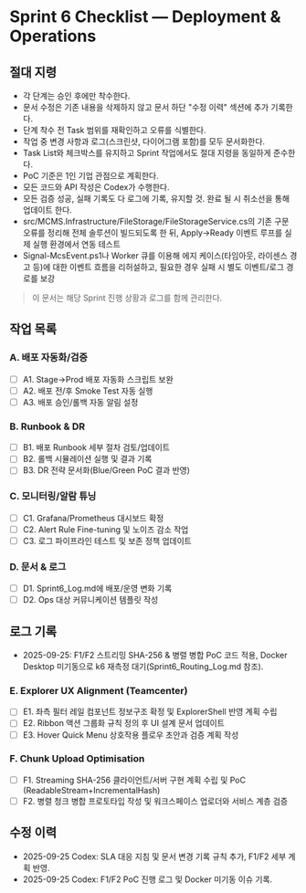 # Sprint 6 Checklist — Deployment & Operations

## 절대 지령
- 각 단계는 승인 후에만 착수한다.
- 문서 수정은 기존 내용을 삭제하지 않고 문서 하단 "수정 이력" 섹션에 추가 기록한다.
- 단계 착수 전 Task 범위를 재확인하고 오류를 식별한다.
- 작업 중 변경 사항과 로그(스크린샷, 다이어그램 포함)를 모두 문서화한다.
- Task List와 체크박스를 유지하고 Sprint 작업에서도 절대 지령을 동일하게 준수한다.
- PoC 기준은 1인 기업 관점으로 계획한다.
- 모든 코드와 API 작성은 Codex가 수행한다.
- 모든 검증 성공, 실패 기록도 다 로그에 기록, 유지할 것. 완료 될 시 취소선을 통해 업데이트 한다.
- src/MCMS.Infrastructure/FileStorage/FileStorageService.cs의 기존 구문 오류를 정리해 전체 솔루션이 빌드되도록 한 뒤, Apply→Ready 이벤트 루프를 실제 실행 환경에서 연동 테스트
- Signal-McsEvent.ps1나 Worker 큐를 이용해 에지 케이스(타임아웃, 라이센스 경고 등)에 대한 이벤트 흐름을 리허설하고, 필요한 경우 실패 시 별도 이벤트/로그 경로를 보강

> 이 문서는 해당 Sprint 진행 상황과 로그를 함께 관리한다.

## 작업 목록
### A. 배포 자동화/검증
- [ ] A1. Stage→Prod 배포 자동화 스크립트 보완
- [ ] A2. 배포 전/후 Smoke Test 자동 실행
- [ ] A3. 배포 승인/롤백 자동 알림 설정

### B. Runbook & DR
- [ ] B1. 배포 Runbook 세부 절차 검토/업데이트
- [ ] B2. 롤백 시뮬레이션 실행 및 결과 기록
- [ ] B3. DR 전략 문서화(Blue/Green PoC 결과 반영)

### C. 모니터링/알람 튜닝
- [ ] C1. Grafana/Prometheus 대시보드 확정
- [ ] C2. Alert Rule Fine-tuning 및 노이즈 감소 작업
- [ ] C3. 로그 파이프라인 테스트 및 보존 정책 업데이트

### D. 문서 & 로그
- [ ] D1. Sprint6_Log.md에 배포/운영 변화 기록
- [ ] D2. Ops 대상 커뮤니케이션 템플릿 작성

## 로그 기록
- 2025-09-25: F1/F2 스트리밍 SHA-256 & 병렬 병합 PoC 코드 적용, Docker Desktop 미기동으로 k6 재측정 대기(Sprint6_Routing_Log.md 참조).

### E. Explorer UX Alignment (Teamcenter)
- [ ] E1. 좌측 필터 레일 컴포넌트 정보구조 확정 및 ExplorerShell 반영 계획 수립
- [ ] E2. Ribbon 액션 그룹화 규칙 정의 후 UI 설계 문서 업데이트
- [ ] E3. Hover Quick Menu 상호작용 플로우 초안과 검증 계획 작성
### F. Chunk Upload Optimisation
- [ ] F1. Streaming SHA-256 클라이언트/서버 구현 계획 수립 및 PoC (ReadableStream+IncrementalHash)
- [ ] F2. 병렬 청크 병합 프로토타입 작성 및 워크스페이스 업로더와 서비스 계층 검증
## 수정 이력
- 2025-09-25 Codex: SLA 대응 지침 및 문서 변경 기록 규칙 추가, F1/F2 세부 계획 반영.
- 2025-09-25 Codex: F1/F2 PoC 진행 로그 및 Docker 미기동 이슈 기록.

